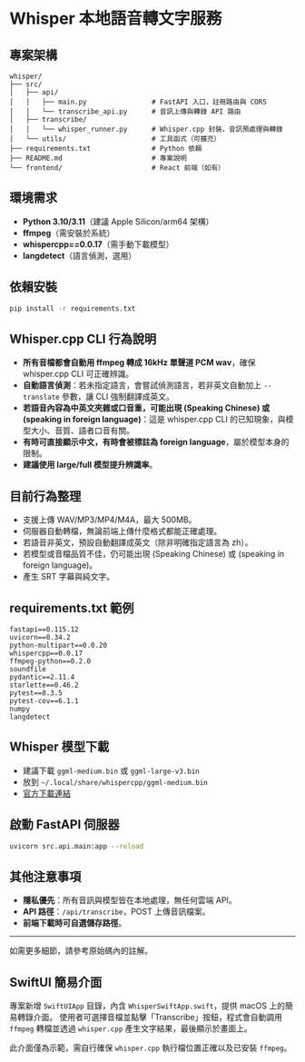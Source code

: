 # Whisper 本地語音轉文字服務

## 專案架構

```
whisper/
├── src/
│   ├── api/
│   │   ├── main.py                # FastAPI 入口，註冊路由與 CORS
│   │   └── transcribe_api.py      # 音訊上傳與轉錄 API 路由
│   ├── transcribe/
│   │   └── whisper_runner.py      # Whisper.cpp 封裝，音訊預處理與轉錄
│   └── utils/                     # 工具函式（可擴充）
├── requirements.txt               # Python 依賴
├── README.md                      # 專案說明
└── frontend/                      # React 前端（如有）
```

## 環境需求
- **Python 3.10/3.11**（建議 Apple Silicon/arm64 架構）
- **ffmpeg**（需安裝於系統）
- **whispercpp==0.0.17**（需手動下載模型）
- **langdetect**（語言偵測，選用）

## 依賴安裝

```sh
pip install -r requirements.txt
```

## Whisper.cpp CLI 行為說明
- **所有音檔都會自動用 ffmpeg 轉成 16kHz 單聲道 PCM wav**，確保 whisper.cpp CLI 可正確辨識。
- **自動語言偵測**：若未指定語言，會嘗試偵測語言，若非英文自動加上 `--translate` 參數，讓 CLI 強制翻譯成英文。
- **若語音內容為中英文夾雜或口音重，可能出現 (Speaking Chinese) 或 (speaking in foreign language)**：這是 whisper.cpp CLI 的已知現象，與模型大小、音質、語者口音有關。
- **有時可直接顯示中文，有時會被標註為 foreign language**，屬於模型本身的限制。
- **建議使用 large/full 模型提升辨識率**。

## 目前行為整理
- 支援上傳 WAV/MP3/MP4/M4A，最大 500MB。
- 伺服器自動轉檔，無論前端上傳什麼格式都能正確處理。
- 若語音非英文，預設自動翻譯成英文（除非明確指定語言為 zh）。
- 若模型或音檔品質不佳，仍可能出現 (Speaking Chinese) 或 (speaking in foreign language)。
- 產生 SRT 字幕與純文字。

## requirements.txt 範例

```
fastapi==0.115.12
uvicorn==0.34.2
python-multipart==0.0.20
whispercpp==0.0.17
ffmpeg-python==0.2.0
soundfile
pydantic==2.11.4
starlette==0.46.2
pytest==8.3.5
pytest-cov==6.1.1
numpy
langdetect
```

## Whisper 模型下載
- 建議下載 `ggml-medium.bin` 或 `ggml-large-v3.bin`
- 放到 `~/.local/share/whispercpp/ggml-medium.bin`
- [官方下載連結](https://huggingface.co/datasets/ggerganov/whisper.cpp/resolve/main/ggml-medium.bin)

## 啟動 FastAPI 伺服器

```sh
uvicorn src.api.main:app --reload
```

## 其他注意事項
- **隱私優先**：所有音訊與模型皆在本地處理，無任何雲端 API。
- **API 路徑**：`/api/transcribe`，POST 上傳音訊檔案。
- **前端下載時可自選儲存路徑**。

---
如需更多細節，請參考原始碼內的註解。

## SwiftUI 簡易介面

專案新增 `SwiftUIApp` 目錄，內含 `WhisperSwiftApp.swift`，提供 macOS 上的簡易轉錄介面。
使用者可選擇音檔並點擊「Transcribe」按鈕，程式會自動調用 `ffmpeg` 轉檔並透過
`whisper.cpp` 產生文字結果，最後顯示於畫面上。

此介面僅為示範，需自行確保 `whisper.cpp` 執行檔位置正確以及已安裝 `ffmpeg`。
